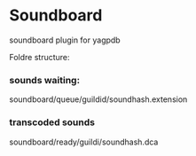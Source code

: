 # Soundboard

soundboard plugin for yagpdb

Foldre structure:

### sounds waiting:
soundboard/queue/guildid/soundhash.extension

### transcoded sounds
soundboard/ready/guildi/soundhash.dca